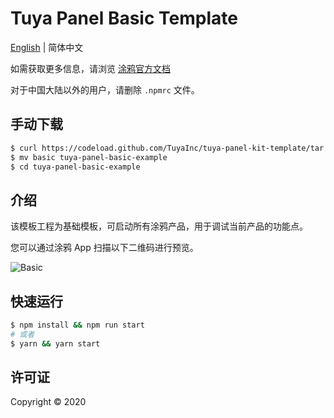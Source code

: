 # Tuya Panel Basic Template

[English](./README.md) | 简体中文

如需获取更多信息，请浏览 [涂鸦官方文档](https://docs.tuya.com)

对于中国大陆以外的用户，请删除 `.npmrc` 文件。

## 手动下载

```bash
$ curl https://codeload.github.com/TuyaInc/tuya-panel-kit-template/tar.gz/develop | tar -xz --strip=2 tuya-panel-kit-template-develop/examples/basic
$ mv basic tuya-panel-basic-example
$ cd tuya-panel-basic-example
```

## 介绍

该模板工程为基础模板，可启动所有涂鸦产品，用于调试当前产品的功能点。

您可以通过涂鸦 App 扫描以下二维码进行预览。

![Basic](https://images.tuyacn.com/rms-static/a50d6c50-a199-11ea-9acd-135316db2bdb-1590749185941.png?tyName=basic.png)

## 快速运行

```bash
$ npm install && npm run start
# 或者
$ yarn && yarn start
```

## 许可证

Copyright © 2020
